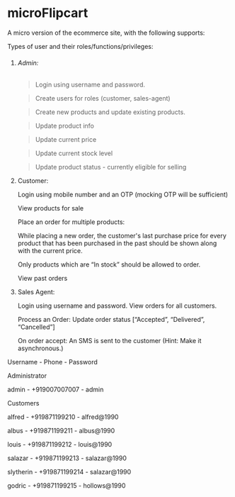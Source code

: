# microFlipcart

A micro version of the ecommerce site, with the following supports:

Types of user and their roles/functions/privileges:


1. ###### Admin:

	> Login using username and password.
	
	> Create users for roles (customer, sales-agent)
	
	> Create new products and update existing products. 
	
	> Update product info
	
	> Update current price
	
	> Update current stock level
	
	> Update product status - currently eligible for selling



2. Customer:

	Login using mobile number and an OTP (mocking OTP will be sufficient)
	
	View products for sale
	
	Place an order for multiple products:
	
	While placing a new order, the customer's last purchase price for every product that has been purchased in the past should be shown along with the current price.
	
	Only products which are “In stock” should be allowed to order.
	
	View past orders



3. Sales Agent: 

	Login using username and password. View orders for all customers. 
	
	Process an Order: Update order status [“Accepted”, “Delivered”, “Cancelled”]
	
	On order accept: An SMS is sent to the customer (Hint: Make it asynchronous.)
	


Username -  Phone  - Password

Administrator

admin - +919007007007 - admin


Customers

alfred - +919871199210 - alfred@1990

albus - +919871199211 - albus@1990

louis - +919871199212 - louis@1990

salazar - +919871199213 - salazar@1990

slytherin - +919871199214 - salazar@1990

godric - +919871199215 - hollows@1990

